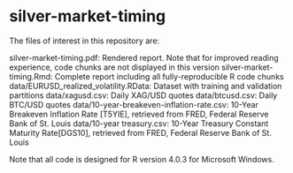 # silver-market-timing

The files of interest in this repository are:

silver-market-timing.pdf: Rendered report. Note that for improved reading experience, code chunks are not displayed in this version
silver-market-timing.Rmd: Complete report including all fully-reproducible R code chunks
data/EURUSD_realized_volatility.RData: Dataset with training and validation partitions
data/xagusd.csv: Daily XAG/USD quotes
data/btcusd.csv: Daily BTC/USD quotes
data/10-year-breakeven-inflation-rate.csv: 10-Year Breakeven Inflation Rate [T5YIE], retrieved from FRED, Federal Reserve Bank of St. Louis
data/10-year treasury.csv: 10-Year Treasury Constant Maturity Rate[DGS10], retrieved from FRED, Federal Reserve Bank of St. Louis

Note that all code is designed for R version 4.0.3 for Microsoft Windows.
